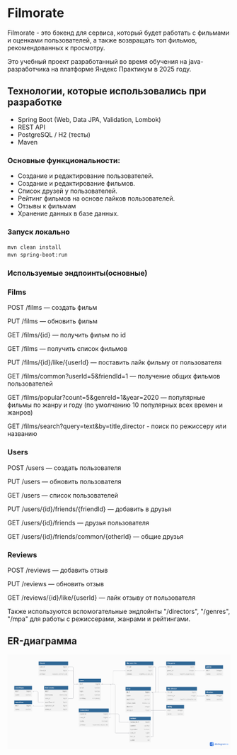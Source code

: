 # Filmorate
Filmorate - это бэкенд для сервиса, который будет работать с фильмами и оценками пользователей, а также возвращать топ фильмов, рекомендованных к просмотру.

Это учебный проект разработанный во время обучения на java-разработчика на платформе Яндекс Практикум в 2025 году.

## Технологии, которые использовались при разработке
- Spring Boot (Web, Data JPA, Validation, Lombok)
- REST API
- PostgreSQL / H2 (тесты)  
- Maven

### Основные функциональности:
- Создание и редактирование пользователей.
- Создание и редактирование фильмов.
- Список друзей у пользователей.
- Рейтинг фильмов на основе лайков пользователей.
- Отзывы к фильмам
- Хранение данных в базе данных.

### Запуск локально
```bash
mvn clean install
mvn spring-boot:run
```
### Используемые эндпоинты(основные)
### Films

POST /films — создать фильм

PUT /films — обновить фильм

GET /films/{id} — получить фильм по id

GET /films — получить список фильмов

PUT /films/{id}/like/{userId} — поставить лайк фильму от пользователя

GET /films/common?userId=5&friendId=1 — получение общих фильмов пользователей

GET /films/popular?count=5&genreId=1&year=2020 — популярные фильмы по жанру и году
(по умолчанию 10 популярных всех времен и жанров)

GET /films/search?query=text&by=title,director - поиск по режиссеру или названию

### Users

POST /users — создать пользователя

PUT /users — обновить пользователя

GET /users — список пользователей

PUT /users/{id}/friends/{friendId} — добавить в друзья

GET /users/{id}/friends — друзья пользователя

GET /users/{id}/friends/common/{otherId} — общие друзья

### Reviews

POST /reviews — добавить отзыв

PUT /reviews — обновить отзыв

GET /reviews/{id}/like/{userId} — лайк отзыву от пользователя

Также используются вспомогательные эндпойнты "/directors", "/genres", "/mpa" для работы с режиссерами, жанрами и рейтингами.

## ER-диаграмма
![ERD](/table.png)
